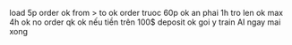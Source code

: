 load 5p order ok
from > to ok
order truoc 60p ok
an phai 1h tro len ok
max 4h ok
no order qk ok
nếu tiền trên 100$ deposit ok
goi y
train AI ngay mai xong
